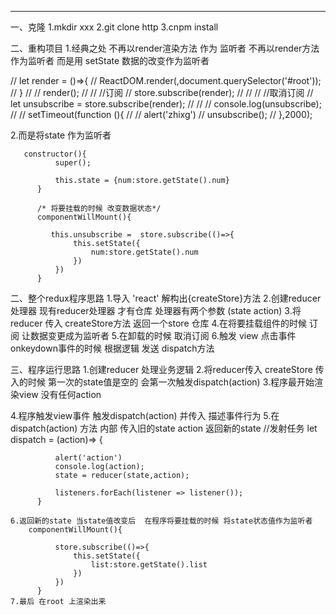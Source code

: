 ****************************************

一、克隆
   1.mkdir  xxx
   2.git clone http
   3.cnpm install

二、重构项目
   1.经典之处  不再以render渲染方法 作为 监听者
     不再以render方法作为监听者  而是用 setState 数据的改变作为监听者

   // let render = ()=>{
   //     ReactDOM.render(<Counter/>,document.querySelector('#root'));
   // }
   //
   // render();
   //
   // //订阅
   // store.subscribe(render);
   //
   //
   // //取消订阅
   // let unsubscribe = store.subscribe(render);
   //
   // // console.log(unsubscribe);
   //
   // setTimeout(function (){
   //
   //     alert('zhixg')
   //     unsubscribe();
   // },2000);


   2.而是将state 作为监听者


       constructor(){
              super();

              this.state = {num:store.getState().num}
          }

          /* 将要挂载的时候 改变数据状态*/
          componentWillMount(){

             this.unsubscribe =  store.subscribe(()=>{
                  this.setState({
                      num:store.getState().num
                  })
              })
          }


 二、整个redux程序思路
    1.导入 'react'   解构出{createStore}方法
    2.创建reducer处理器  现有reducer处理器 才有仓库 处理器有两个参数 (state action)
    3.将reducer 传入 createStore方法 返回一个store 仓库
    4.在将要挂载组件的时候 订阅 让数据变更成为监听者
    5.在卸载的时候 取消订阅
    6.触发 view 点击事件 onkeydown事件的时候 根据逻辑 发送 dispatch方法

三、程序运行思路
   1.创建reducer 处理业务逻辑
   2.将reducer传入 createStore 传入的时候 第一次的state值是空的 会第一次触发dispatch(action)
   3.程序最开始渲染view  没有任何action

   4.程序触发view事件  触发dispatch(action) 并传入 描述事件行为
   5.在dispatch(action) 方法 内部  传入旧的state action  返回新的state
          //发射任务
          let dispatch = (action)=> {

              alert('action')
              console.log(action);
              state = reducer(state,action);

              listeners.forEach(listener => listener());
          }

    6.返回新的state 当state值改变后  在程序将要挂载的时候 将state状态值作为监听者
        componentWillMount(){

              store.subscribe(()=>{
                  this.setState({
                      list:store.getState().list
                  })
              })
          }
    7.最后 在root 上渲染出来













